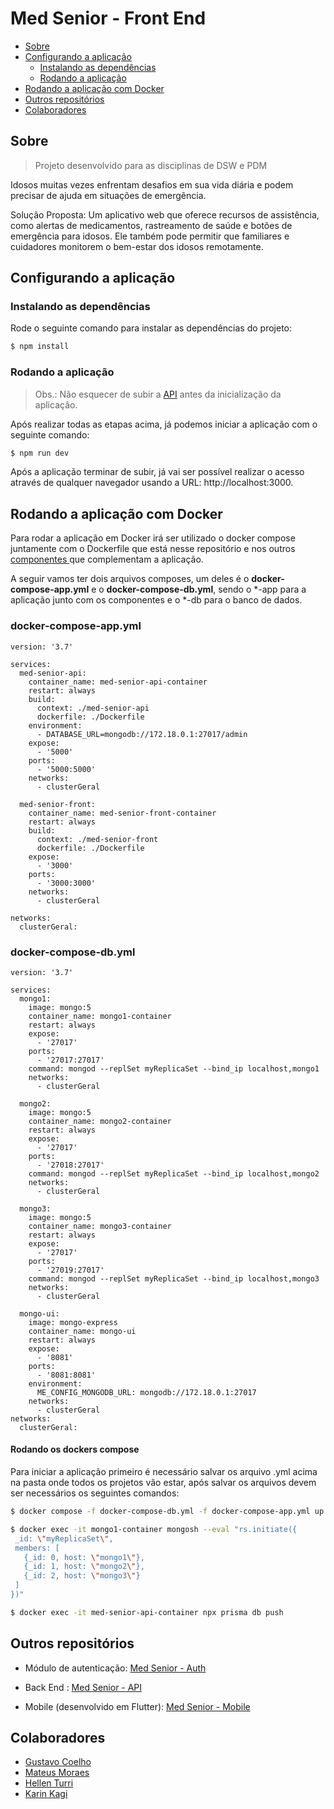 
# Med Senior - Front End

* [Sobre](#sobre)
* [Configurando a aplicação](#configurando-a-aplicação)
    * [Instalando as dependências](#instalando-as-dependências)
    * [Rodando a aplicação](#rodando-a-aplicação)
* [Rodando a aplicação com Docker](#rodando-a-aplicação-com-docker)
* [Outros repositórios](#outros-repositórios)
* [Colaboradores](#colaboradores)

## Sobre

> Projeto desenvolvido para as disciplinas de DSW e PDM

Idosos muitas vezes enfrentam desafios em sua vida diária e podem precisar de ajuda em situações de emergência.

Solução Proposta: Um aplicativo web que oferece recursos de assistência, como alertas de medicamentos, rastreamento de saúde e botões de emergência para idosos. Ele também pode permitir que familiares e cuidadores monitorem o bem-estar dos idosos remotamente.

## Configurando a aplicação
### Instalando as dependências

Rode o seguinte comando para instalar as dependências do projeto:

```bash
$ npm install
```

### Rodando a aplicação

> Obs.: Não esquecer de subir a [API](https://github.com/gcostacoelho/med-senior-api) antes da inicialização da aplicação.<br>

Após realizar todas as etapas acima, já podemos iniciar a aplicação com o seguinte comando:

```bash
$ npm run dev
```

Após a aplicação terminar de subir, já vai ser possível realizar o acesso através de qualquer navegador usando a URL: http://localhost:3000.

## Rodando a aplicação com Docker

Para rodar a aplicação em Docker irá ser utilizado o docker compose juntamente com o Dockerfile que está nesse repositório e nos outros [componentes ](#outros-repositórios) que complementam a aplicação.

A seguir vamos ter dois arquivos composes, um deles é o **docker-compose-app.yml** e o **docker-compose-db.yml**, sendo o *-app para a aplicação junto com os componentes e o *-db para o banco de dados.


### docker-compose-app.yml
```
version: '3.7'

services:
  med-senior-api:
    container_name: med-senior-api-container
    restart: always
    build:
      context: ./med-senior-api
      dockerfile: ./Dockerfile
    environment:
      - DATABASE_URL=mongodb://172.18.0.1:27017/admin
    expose:
      - '5000'
    ports:
      - '5000:5000'
    networks:
      - clusterGeral
  
  med-senior-front:
    container_name: med-senior-front-container
    restart: always
    build:
      context: ./med-senior-front
      dockerfile: ./Dockerfile
    expose:
      - '3000'
    ports:
      - '3000:3000'
    networks:
      - clusterGeral
  
networks:
  clusterGeral:
```

### docker-compose-db.yml
```
version: '3.7'

services:
  mongo1:
    image: mongo:5
    container_name: mongo1-container
    restart: always
    expose:
      - '27017'
    ports:
      - '27017:27017'
    command: mongod --replSet myReplicaSet --bind_ip localhost,mongo1
    networks:
      - clusterGeral
  
  mongo2:
    image: mongo:5
    container_name: mongo2-container
    restart: always
    expose:
      - '27017'
    ports:
      - '27018:27017'
    command: mongod --replSet myReplicaSet --bind_ip localhost,mongo2
    networks:
      - clusterGeral

  mongo3:
    image: mongo:5
    container_name: mongo3-container
    restart: always
    expose:
      - '27017'
    ports:
      - '27019:27017'
    command: mongod --replSet myReplicaSet --bind_ip localhost,mongo3
    networks:
      - clusterGeral

  mongo-ui:
    image: mongo-express
    container_name: mongo-ui
    restart: always
    expose: 
      - '8081'
    ports:
      - '8081:8081'
    environment:
      ME_CONFIG_MONGODB_URL: mongodb://172.18.0.1:27017
    networks:
      - clusterGeral
networks:
  clusterGeral:

```

#### Rodando os dockers compose

Para iniciar a aplicação primeiro é necessário salvar os arquivo .yml acima na pasta onde todos os projetos vão estar, após salvar os arquivos devem ser necessários os seguintes comandos:

```bash
$ docker compose -f docker-compose-db.yml -f docker-compose-app.yml up -d

$ docker exec -it mongo1-container mongosh --eval "rs.initiate({
 _id: \"myReplicaSet\",
 members: [
   {_id: 0, host: \"mongo1\"},
   {_id: 1, host: \"mongo2\"},
   {_id: 2, host: \"mongo3\"}
 ]
})"

$ docker exec -it med-senior-api-container npx prisma db push
```

## Outros repositórios

- Módulo de autenticação: [Med Senior - Auth](https://github.com/gcostacoelho/med-senior-auth)

- Back End : [Med Senior - API](https://github.com/gcostacoelho/med-senior-api)

- Mobile (desenvolvido em Flutter): [Med Senior - Mobile](https://github.com/Rezende-Fabio/med-senior-mobile)

## Colaboradores

- [Gustavo Coelho](https://github.com/gcostacoelho)
- [Mateus Moraes](https://github.com/Mateus11Toledo)
- [Hellen Turri](https://github.com/hellenTurri)
- [Karin Kagi](https://github.com/karinkagi)
